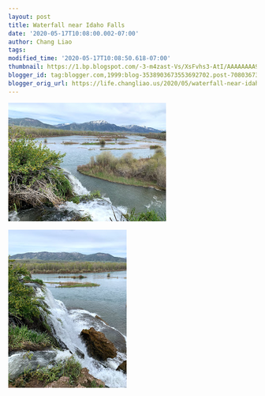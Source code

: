 ```yaml
---
layout: post
title: Waterfall near Idaho Falls
date: '2020-05-17T10:08:00.002-07:00'
author: Chang Liao
tags:
modified_time: '2020-05-17T10:08:50.618-07:00'
thumbnail: https://1.bp.blogspot.com/-3-m4zast-Vs/XsFvhs3-AtI/AAAAAAAA9n0/HWi1s9hGwAQv8R1pxjsJs5tyX3SyagmzgCPcBGAsYHg/s72-c/IMG_0939.HEIC
blogger_id: tag:blogger.com,1999:blog-3538903673553692702.post-7080367302658684959
blogger_orig_url: https://life.changliao.us/2020/05/waterfall-near-idaho-falls.html
---
```


![Figure 1](https://github.com/changliao/life/blob/main/_figure/2020/creek_fall_summer.jpg?raw=true)

![Figure 2](https://github.com/changliao/life/blob/main/_figure/2020/creek_fall_summer2.jpg?raw=true)